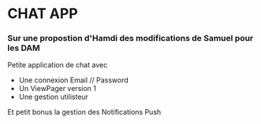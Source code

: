 # CHAT APP

### Sur une propostion d'Hamdi des modifications de Samuel pour les DAM

Petite application de chat avec 
- Une connexion Email // Password
- Un ViewPager version 1 
- Une gestion utilisteur

Et petit bonus la gestion des Notifications Push

